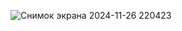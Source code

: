 ![Снимок экрана 2024-11-26 220423](https://github.com/user-attachments/assets/624e0a0d-33a7-428e-80ad-a82687dd99db)

